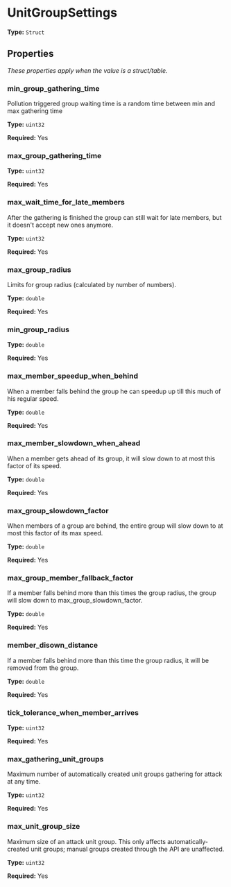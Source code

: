 # UnitGroupSettings

**Type:** `Struct`

## Properties

*These properties apply when the value is a struct/table.*

### min_group_gathering_time

Pollution triggered group waiting time is a random time between min and max gathering time

**Type:** `uint32`

**Required:** Yes

### max_group_gathering_time

**Type:** `uint32`

**Required:** Yes

### max_wait_time_for_late_members

After the gathering is finished the group can still wait for late members, but it doesn't accept new ones anymore.

**Type:** `uint32`

**Required:** Yes

### max_group_radius

Limits for group radius (calculated by number of numbers).

**Type:** `double`

**Required:** Yes

### min_group_radius

**Type:** `double`

**Required:** Yes

### max_member_speedup_when_behind

When a member falls behind the group he can speedup up till this much of his regular speed.

**Type:** `double`

**Required:** Yes

### max_member_slowdown_when_ahead

When a member gets ahead of its group, it will slow down to at most this factor of its speed.

**Type:** `double`

**Required:** Yes

### max_group_slowdown_factor

When members of a group are behind, the entire group will slow down to at most this factor of its max speed.

**Type:** `double`

**Required:** Yes

### max_group_member_fallback_factor

If a member falls behind more than this times the group radius, the group will slow down to max_group_slowdown_factor.

**Type:** `double`

**Required:** Yes

### member_disown_distance

If a member falls behind more than this time the group radius, it will be removed from the group.

**Type:** `double`

**Required:** Yes

### tick_tolerance_when_member_arrives

**Type:** `uint32`

**Required:** Yes

### max_gathering_unit_groups

Maximum number of automatically created unit groups gathering for attack at any time.

**Type:** `uint32`

**Required:** Yes

### max_unit_group_size

Maximum size of an attack unit group. This only affects automatically-created unit groups; manual groups created through the API are unaffected.

**Type:** `uint32`

**Required:** Yes

